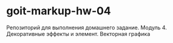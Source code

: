 # goit-markup-hw-04

Репозиторий для выполнения домашнего задание. Модуль 4. Декоративные эффекты и элемент. Векторная графика
